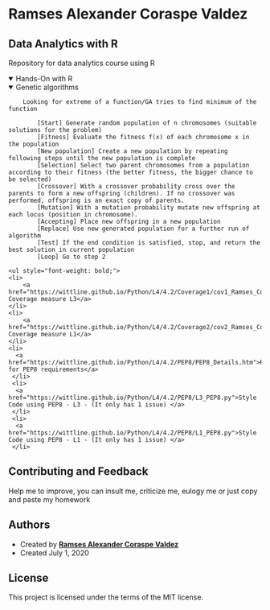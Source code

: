 # Ramses Alexander Coraspe Valdez

## Data Analytics with R
Repository for data analytics course using R


<details open>
<summary> Hands-On with R </summary>
</details>

<details open>    
<summary> Genetic algorithms </summary>
    
        Looking for extreme of a function/GA tries to find minimum of the function

            [Start] Generate random population of n chromosomes (suitable solutions for the problem)
            [Fitness] Evaluate the fitness f(x) of each chromosome x in the population
            [New population] Create a new population by repeating following steps until the new population is complete
            [Selection] Select two parent chromosomes from a population according to their fitness (the better fitness, the bigger chance to be selected)
            [Crossover] With a crossover probability cross over the parents to form a new offspring (children). If no crossover was performed, offspring is an exact copy of parents.
            [Mutation] With a mutation probability mutate new offspring at each locus (position in chromosome).
            [Accepting] Place new offspring in a new population
            [Replace] Use new generated population for a further run of algorithm
            [Test] If the end condition is satisfied, stop, and return the best solution in current population
            [Loop] Go to step 2

    <ul style="font-weight: bold;">                
    <li>
        <a href="https://wittline.github.io/Python/L4/4.2/Coverage1/cov1_Ramses_Coraspe.html">Statement Coverage measure L3</a>
    </li>
    <li>
        <a href="https://wittline.github.io/Python/L4/4.2/Coverage2/cov2_Ramses_Coraspe.html">Statement Coverage measure L1</a>
    </li>    
    <li>
      <a href="https://wittline.github.io/Python/L4/4.2/PEP8/PEP8_Details.htm">Results for PEP8 requirements</a>                         
     </li>        
     <li>
      <a href="https://wittline.github.io/Python/L4/4.2/PEP8/L3_PEP8.py">Style Code using PEP8 - L3 - (It only has 1 issue) </a>
     </li>          
     <li>
      <a href="https://wittline.github.io/Python/L4/4.2/PEP8/L1_PEP8.py">Style Code using PEP8 - L1 - (It only has 1 issue) </a>
     </li>  
  </ul>    
</details>

## Contributing and Feedback
Help me to improve, you can insult me, criticize me, eulogy me or just copy and paste my homework

## Authors
- Created by <a href="https://www.linkedin.com/in/ramsescoraspe"><strong>Ramses Alexander Coraspe Valdez</strong></a>
- Created July 1, 2020

## License
This project is licensed under the terms of the MIT license.
